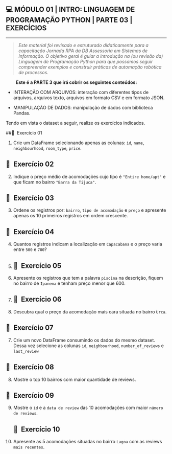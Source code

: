 ## 💻 MÓDULO 01 | INTRO: LINGUAGEM DE PROGRAMAÇÃO PYTHON | PARTE 03 | EXERCÍCIOS
---  

> *Este material foi revisado e estruturado didaticamente para a capacitação Jornada RPA da DB Assessoria em Sistemas de Informação.
O objetivo geral é guiar a introdução na (ou revisão da) Linguagem de Programação Python para que possamos seguir compreender exemplos e construir práticas de automação robótica de processos.*
>
&nbsp;
&nbsp;&nbsp;&nbsp;&nbsp;&nbsp;&nbsp;**Este é a PARTE 3 que irá cobrir os seguintes conteúdos:**

- INTERAÇÃO COM ARQUIVOS: interação com diferentes tipos de arquivos, arquivos texto, arquivos em formato CSV e em formato JSON.

- MANIPULAÇÃO DE DADOS: manipulação de dados com biblioteca Pandas.

Tendo em vista o dataset a seguir, realize os exercícios indicados.

##🔹 &nbsp;Exercício 01

01) Crie um DataFrame selecionando apenas as colunas: `id`, `name`, `neighbourhood`, `room_type`, `price`.

## 🔹&nbsp; Exercício 02
02) Indique o preço médio de acomodações cujo tipo é `"Entire home/apt"` e que ficam no bairro `"Barra da Tijuca"`.

## 🔹&nbsp; Exercício 03

03) Ordene os registros por: `bairro`, `tipo de acomodação` e `preço` e  apresente apenas os 10 primeiros registros em ordem crescente.

## 🔹&nbsp; Exercício 04

04) Quantos registros indicam a localização em `Capacabana` e o preço varia entre `500` e `700`?

5) ## 🔹&nbsp; Exercício 05

5) Apresente os registros que tem a palavra `piscina` na descrição, fiquem no bairro de `Ipanema` e tenham preço menor que 600.

6) ## 🔹&nbsp; Exercício 06

06) Descubra qual o preço da acomodação mais cara situada no bairro `Urca`.

   ## 🔹&nbsp; Exercício 07

07) Crie um novo DataFrame consumindo os dados do mesmo dataset. Dessa vez selecione as colunas `id`, `neighbourhood`, `number_of_reviews` e `last_review`

   ## 🔹&nbsp; Exercício 08

08) Mostre o top 10 bairros com maior quantidade de reviews.

   ## 🔹&nbsp; Exercício 09

09) Mostre o `id` e a `data de review` das 10 acomodações com maior `número de reviews`.

    ## 🔹&nbsp; Exercício 10

10) Apresente as 5 acomodações situadas no bairro `Lagoa` com as reviews `mais recentes`.
